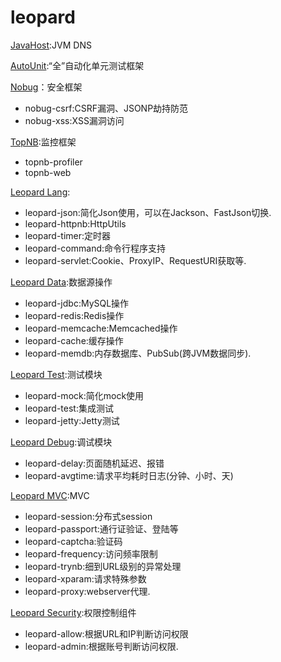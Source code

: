 # leopard
	
[JavaHost](http://github.com/tanhaichao/javahost):JVM DNS

[AutoUnit](http://github.com/tanhaichao/autounit):“全”自动化单元测试框架

[Nobug](http://github.com/tanhaichao/nobug)：安全框架

* nobug-csrf:CSRF漏洞、JSONP劫持防范
* nobug-xss:XSS漏洞访问

[TopNB](http://github.com/tanhaichao/topnb):监控框架

* topnb-profiler
* topnb-web



[Leopard Lang](http://github.com/tanhaichao/leopard-lang):

* leopard-json:简化Json使用，可以在Jackson、FastJson切换.
* leopard-httpnb:HttpUtils
* leopard-timer:定时器
* leopard-command:命令行程序支持
* leopard-servlet:Cookie、ProxyIP、RequestURI获取等.

[Leopard Data](http://github.com/tanhaichao/leopard-data):数据源操作

* leopard-jdbc:MySQL操作
* leopard-redis:Redis操作
* leopard-memcache:Memcached操作
* leopard-cache:缓存操作
* leopard-memdb:内存数据库、PubSub(跨JVM数据同步).
	
[Leopard Test](http://github.com/tanhaichao/leopard-test):测试模块

* leopard-mock:简化mock使用
* leopard-test:集成测试
* leopard-jetty:Jetty测试
	
[Leopard Debug](http://github.com/tanhaichao/leopard-debug):调试模块

* leopard-delay:页面随机延迟、报错
* leopard-avgtime:请求平均耗时日志(分钟、小时、天)
	
[Leopard MVC](http://github.com/tanhaichao/leopard-mvc):MVC

* leopard-session:分布式session
* leopard-passport:通行证验证、登陆等
* leopard-captcha:验证码
* leopard-frequency:访问频率限制 
* leopard-trynb:细到URL级别的异常处理
* leopard-xparam:请求特殊参数
* leopard-proxy:webserver代理.
	
[Leopard Security](http://github.com/tanhaichao/leopard-security):权限控制组件

* leopard-allow:根据URL和IP判断访问权限
* leopard-admin:根据账号判断访问权限.
	

